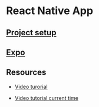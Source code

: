# React Native App

## [Project setup](./docs/ProjectSetup/index.md)

## [Expo](./docs/Expo/index.md)

## Resources
  - [Video turorial](https://www.youtube.com/watch?v=f8Z9JyB2EIE&t=132s&ab_channel=JavaScriptMastery)

  - [Video tutorial current time](https://youtu.be/f8Z9JyB2EIE?t=1220)